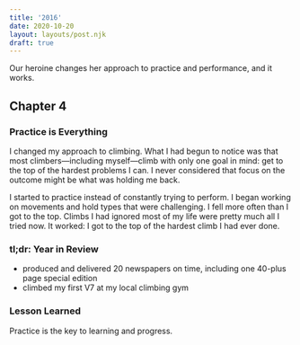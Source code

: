 ```yaml
---
title: '2016'
date: 2020-10-20
layout: layouts/post.njk
draft: true
---
```


<span class="small-caps">Our heroine changes her approach</span> to practice and performance, and it works.

<!-- excerpt -->

<h2>Chapter 4</h2>
<h3>Practice is Everything</h3>

I changed my approach to climbing. What I had begun to notice was that most climbers—including myself—climb with only one goal in mind: get to the top of the hardest problems I can. I never considered that focus on the outcome might be what was holding me back. 

I started to practice instead of constantly trying to perform. I began working on movements and hold types that were challenging. I fell more often than I got to the top. Climbs I had ignored most of my life were pretty much all I tried now. It worked: I got to the top of the hardest climb I had ever done.

### tl;dr: Year in Review

* produced and delivered 20 newspapers on time, including one 40-plus page special edition
* climbed my first V7 at my local climbing gym

### Lesson Learned
Practice is the key to learning and progress.
